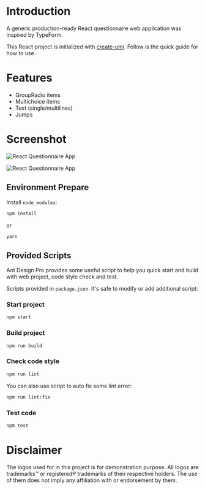 # Introduction

A generic production-ready React questionnaire web application was inspired by TypeForm.

This React project is initialized with [create-umi](https://github.com/umijs/create-umi). Follow is the quick guide for how to use.

# Features

- GroupRadio items
- Multichoice items
- Text (single/multilines)
- Jumps

# Screenshot

![React Questionnaire App](https://magton.com/github/1.png)

![React Questionnaire App](https://magton.com/github/2.png)

## Environment Prepare

Install `node_modules`:

```bash
npm install
```

or

```bash
yarn
```

## Provided Scripts

Ant Design Pro provides some useful script to help you quick start and build with web project, code style check and test.

Scripts provided in `package.json`. It's safe to modify or add additional script:

### Start project

```bash
npm start
```

### Build project

```bash
npm run build
```

### Check code style

```bash
npm run lint
```

You can also use script to auto fix some lint error:

```bash
npm run lint:fix
```

### Test code

```bash
npm test
```

# Disclaimer
The logos used for in this project is for demonstration purpose. All logos are trademarks™ or registered® trademarks of their respective holders. The use of them does not imply any affiliation with or endorsement by them.
